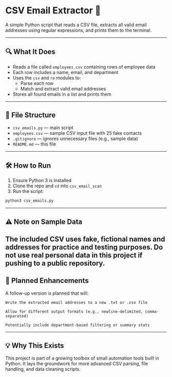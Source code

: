 # CSV Email Extractor 📧

A simple Python script that reads a CSV file, extracts all valid email addresses using regular expressions, and prints them to the terminal.

---

## 🔍 What It Does

- Reads a file called `employees.csv` containing rows of employee data  
- Each row includes a name, email, and department  
- Uses the `csv` and `re` modules to:
  - Parse each row
  - Match and extract valid email addresses
- Stores all found emails in a list and prints them

---

## 📂 File Structure

- `csv_emails.py` — main script  
- `employees.csv` — sample CSV input file with 25 fake contacts  
- `.gitignore` — ignores unnecessary files (e.g., sample data)  
- `README.md` — this file  

---

## 🛠 How to Run

1. Ensure Python 3 is installed  
2. Clone the repo and `cd` into `csv_email_scan`  
3. Run the script:

```bash
python3 csv_emails.py
```
---

## ⚠️ Note on Sample Data

The included CSV uses fake, fictional names and addresses for practice and testing purposes.
Do not use real personal data in this project if pushing to a public repository.
---

## 🔮 Planned Enhancements

A follow-up version is planned that will:

    Write the extracted email addresses to a new .txt or .csv file

    Allow for different output formats (e.g., newline-delimited, comma-separated)

    Potentially include department-based filtering or summary stats
---
    
## 💡 Why This Exists

This project is part of a growing toolbox of small automation tools built in Python.
It lays the groundwork for more advanced CSV parsing, file handling, and data cleaning scripts.

    
